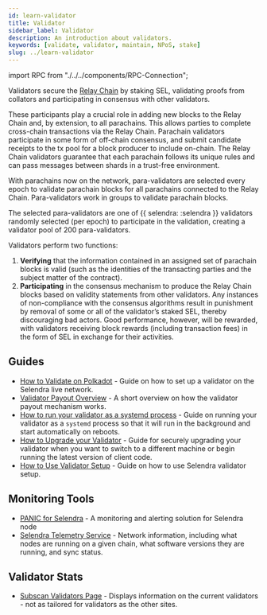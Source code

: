 ```yaml
---
id: learn-validator
title: Validator
sidebar_label: Validator
description: An introduction about validators.
keywords: [validate, validator, maintain, NPoS, stake]
slug: ../learn-validator
---
```


import RPC from "./../../components/RPC-Connection";

Validators secure the [Relay Chain](learn-architecture.md#relay-chain) by staking SEL, validating
proofs from collators and participating in consensus with other validators.

These participants play a crucial role in adding new blocks to the Relay Chain and, by extension, to
all parachains. This allows parties to complete cross-chain transactions via the Relay Chain.
Parachain validators participate in some form of off-chain consensus, and submit candidate receipts
to the tx pool for a block producer to include on-chain. The Relay Chain validators guarantee that
each parachain follows its unique rules and can pass messages between shards in a trust-free
environment.

With parachains now on the network, para-validators are selected every epoch to validate parachain
blocks for all parachains connected to the Relay Chain. Para-validators work in groups to validate
parachain blocks.

The selected para-validators are one of
{{ selendra: <RPC network="selendra" path="query.staking.validatorCount" defaultValue={297}/> :selendra }}
validators randomly selected (per epoch) to participate in the validation, creating a validator pool
of 200 para-validators.

Validators perform two functions:

1. **Verifying** that the information contained in an assigned set of parachain blocks is valid
   (such as the identities of the transacting parties and the subject matter of the contract).
2. **Participating** in the consensus mechanism to produce the Relay Chain blocks based on validity
   statements from other validators. Any instances of non-compliance with the consensus algorithms
   result in punishment by removal of some or all of the validator’s staked SEL, thereby
   discouraging bad actors. Good performance, however, will be rewarded, with validators receiving
   block rewards (including transaction fees) in the form of SEL in exchange for their activities.

## Guides

- [How to Validate on Polkadot](../maintain/maintain-guides-how-to-validate-selendra.md) - Guide on
  how to set up a validator on the Selendra live network.
- [Validator Payout Overview](../maintain/maintain-guides-validator-payout.md) - A short overview on
  how the validator payout mechanism works.
- [How to run your validator as a systemd process](../maintain/maintain-guides-how-to-systemd.md) -
  Guide on running your validator as a `systemd` process so that it will run in the background and
  start automatically on reboots.
- [How to Upgrade your Validator](../maintain/maintain-guides-how-to-upgrade.md) - Guide for
  securely upgrading your validator when you want to switch to a different machine or begin running
  the latest version of client code.
- [How to Use Validator Setup](../maintain/maintain-guidesmaintain-selendra-parameters.md-how-to-use-selendra-validator-setup.md) -
  Guide on how to use Selendra validator setup.

## Monitoring Tools

- [PANIC for Selendra](https://github.com/SimplyVC/panic_polkadot) - A monitoring and alerting
  solution for Selendra node
- [Selendra Telemetry Service](https://telemetry.polkadot.io/#list/0xfe6cd5f021c70fe24e768c4c6352cd8f7c4453feea126ebeaf0ba9d316a1eeb0#list/Selendra%20CC3) - Network
  information, including what nodes are running on a given chain, what software versions they are
  running, and sync status.

## Validator Stats

- [Subscan Validators Page](https://explorer.selendra.org/validator) - Displays information on the
  current validators - not as tailored for validators as the other sites.

